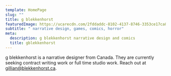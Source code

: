 ```yaml
---
template: HomePage
slug: ""
title: g blekkenhorst
featuredImage: https://ucarecdn.com/2fddaddc-8102-4137-8746-3353ce17ca86/
subtitle: " narrative design, games, comics, horror"
meta:
  description: g blekkenhorst narrative design and comics
  title: gblekkenhorst
---
```

g blekkenhorst is a narrative designer from Canada. They are currently seeking contract writing work or full time studio work. Reach out at [gillian@blekkenhorst.ca](mailto:gillian@blekkenhorst.ca).